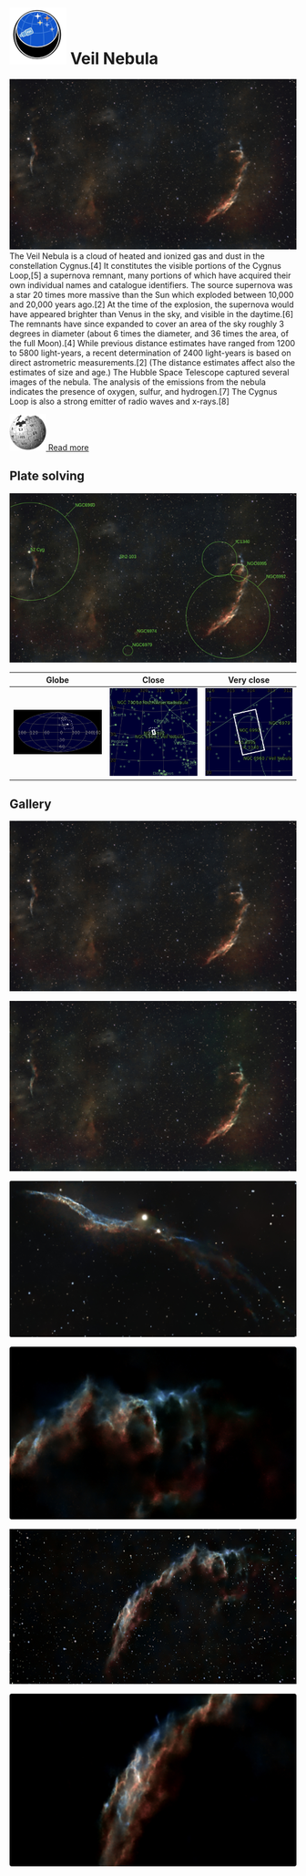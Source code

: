 # ![](..//Imaging//Common/pyl-tiny.png) Veil Nebula
![IMG](..//Imaging//HD/Veil_Nebula+00+co.jpg)
The Veil Nebula is a cloud of heated and ionized gas and dust in the constellation Cygnus.[4] It constitutes the visible portions of the Cygnus Loop,[5] a supernova remnant, many portions of which have acquired their own individual names and catalogue identifiers. The source supernova was a star 20 times more massive than the Sun which exploded between 10,000 and 20,000 years ago.[2] At the time of the explosion, the supernova would have appeared brighter than Venus in the sky, and visible in the daytime.[6] The remnants have since expanded to cover an area of the sky roughly 3 degrees in diameter (about 6 times the diameter, and 36 times the area, of the full Moon).[4] While previous distance estimates have ranged from 1200 to 5800 light-years, a recent determination of 2400 light-years is based on direct astrometric measurements.[2] (The distance estimates affect also the estimates of size and age.) The Hubble Space Telescope captured several images of the nebula. The analysis of the emissions from the nebula indicates the presence of oxygen, sulfur, and hydrogen.[7] The Cygnus Loop is also a strong emitter of radio waves and x-rays.[8]

[![](..//Imaging//Common/Wikipedia.png) Read more](https://en.wikipedia.org/wiki/Veil_Nebula)
## Plate solving 


![IMG](..//Imaging//HD/Veil_Nebula_Annotated.jpg)


| Globe | Close | Very close |
| ----- | ----- | ----- |
|![IMG](..//Imaging//HD/Veil_Nebula_Globe.jpg) |![IMG](..//Imaging//HD/Veil_Nebula_Close.jpg) |![IMG](..//Imaging//HD/Veil_Nebula_Closer.jpg) |

## Gallery
![IMG](..//Imaging//HD/Veil_Nebula+00+co.jpg) 

![IMG](..//Imaging//HD/Veil_Nebula+01+co.jpg) 

![IMG](..//Imaging//HD/Veil_Nebula+02+co.jpg) 

![IMG](..//Imaging//HD/Veil_Nebula+03+co.jpg) 

![IMG](..//Imaging//HD/Veil_Nebula+05+co.jpg) 

![IMG](..//Imaging//HD/Veil_Nebula+06+co.jpg) 

